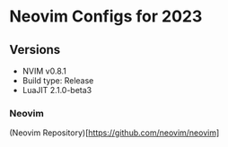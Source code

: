 # Neovim Configs for 2023

## Versions

- NVIM v0.8.1
- Build type: Release
- LuaJIT 2.1.0-beta3

### Neovim

(Neovim Repository)[https://github.com/neovim/neovim]
